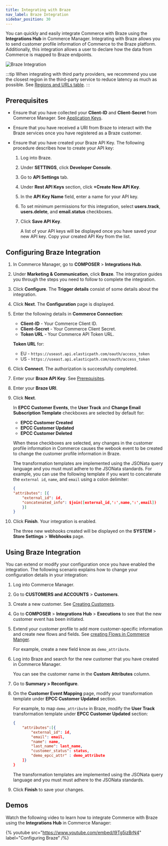 ```yaml
---
title: Integrating with Braze
nav_label: Braze Integration
sidebar_position: 30
---
```


You can quickly and easily integrate Commerce with Braze using the **Integrations Hub** in Commerce Manager. Integrating with Braze allows you to send customer profile information of Commerce to the Braze platform. Additionally, this integration allows a user to declare how the data from Commerce is mapped to Braze endpoints.

![Braze Integration](/assets/Braze-integration.png)

:::tip
When integrating with third party providers, we recommend you use the closest region in the third-party service to reduce latency as much as possible. See [Regions and URLs table](/docs/api-overview/elastic-path-domains#regions-and-ur-ls).
:::

## Prerequisites

- Ensure that you have collected your **Client-ID** and **Client-Secret** from Commerce Manager. See [Application Keys](/docs/authentication/application-keys/application-keys-cm).
- Ensure that you have received a URI from Braze to interact with the Braze services once you have registered as a Braze customer.
- Ensure that you have created your Braze API Key. The following procedure describes how to create your API key:

    1. Log into Braze. 
    1. Under **SETTINGS**, click **Developer Console**.
    1. Go to **API Settings** tab.
    1. Under **Rest API Keys** section, click **+Create New API Key**.
    1. In the **API Key Name** field, enter a name for your API key.
    1. To set minimum permissions for this integration, select **users.track**, **users.delete**, and **email.status** checkboxes.
    1. Click **Save API Key**.
    
        A list of your API keys will be displayed once you have saved your new API key. Copy your created API Key from the list.

## Configuring Braze Integration

1. In Commerce Manager, go to **COMPOSER** > **Integrations Hub**.
1. Under **Marketing & Communication**, click **Braze**. The integration guides you through the steps you need to follow to complete the integration.
1. Click **Configure**. The **Trigger details** consist of some details about the integration.
1. Click **Next**. The **Configuration** page is displayed.
1. Enter the following details in **Commerce Connection**:
    - **Client-ID**  - Your Commerce Client ID.
    - **Client-Secret** - Your Commerce Client Secret.
    - **Token URL** - Your Commerce API Token URL.

    **Token URL** for:
    - EU - `https://useast.api.elasticpath.com/oauth/access_token`
    - US - `https://useast.api.elasticpath.com/oauth/access_token`

1. Click **Connect**. The authorization is successfully completed.
1. Enter your **Braze API Key**. See [Prerequisites](#prerequisites).
1. Enter your **Braze URI**.
1. Click **Next**.
    
    In **EPCC Customer Events**, the **User Track** and **Change Email Subscription Template** checkboxes are selected by default for:
     - **EPCC Customer Created**
     - **EPCC Customer Updated**
     - **EPCC Customer Deleted**
 
    When these checkboxes are selected, any changes in the customer profile information in Commerce causes the webook event to be created to change the customer profile information in Braze.

    The transformation templates are implemented using the JSONata query language and you must must adhere to the JSONata standards. For example, you can use the following template if you want to concatenate the `external id`, `name`, and `email` using a colon delimiter:

    ```json
    {
	"attributes": [{
		"external_id": id,
        "concatenated_info": $join([external_id,':',name,':',email])
	    }]
    }
    ```
1. Click **Finish**. Your integration is enabled. 

    The three new webhooks created will be displayed on the **SYSTEM** > **Store Settings** > **Webhooks** page.

## Using Braze Integration

You can extend or modify your configuration once you have enabled the integration. The following scenario explains how to change your configuration details in your integration:

1. Log into Commerce Manager. 
1. Go to **CUSTOMERS and ACCOUNTS** > **Customers**.
1. Create a new customer. See [Creating Customers](/docs/customer-management/cm-customers#creating-customers).
1. Go to **COMPOSER** > **Integrations Hub** > **Executions** to see that the new customer event has been initiated.
1. Extend your customer profile to add more customer-specific information and create new flows and fields. See [creating Flows in Commerce Manger](/docs/custom-data/flows).
    
    For example, create a new field know as `demo_attribute`.

1. Log into Braze and search for the new customer that you have created in Commerce Manager.

    You can see the customer name in the **Custom Attributes** column.

1. Go to **Summary > Reconfigure**.
1. On the **Customer Event Mapping** page, modify your transformation template under **EPCC Customer Updated** section.

    For example, to map `demo_attribute` in Braze, modify the **User Track** transformation template under **EPCC Customer Updated** section:

    ```json
    {
        "attributes":[{
            "external_id": id,
            "email": email,
            "name": name,
            "last_name": last_name,
            "customer_status": status,
            "demo_epcc_attr" : demo_attribute
        ]}
    }
    ```
    
    The transformation templates are implemented using the JSONata query language and you must must adhere to the JSONata standards.

1. Click **Finish** to save your changes.

## Demos

Watch the following video to learn how to integrate Commerce with Braze using the **Integrations Hub** in Commerce Manager:

{% youtube src="https://www.youtube.com/embed/l9Tg5izBrN4" label="Configuring Braze" /%}
